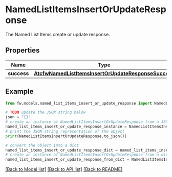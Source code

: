 # NamedListItemsInsertOrUpdateResponse

The Named List Items create or update response.

## Properties

Name | Type | Description | Notes
------------ | ------------- | ------------- | -------------
**success** | [**AtcfwNamedListItemsInsertOrUpdateResponseSuccess**](AtcfwNamedListItemsInsertOrUpdateResponseSuccess.md) |  | [optional] 

## Example

```python
from fw.models.named_list_items_insert_or_update_response import NamedListItemsInsertOrUpdateResponse

# TODO update the JSON string below
json = "{}"
# create an instance of NamedListItemsInsertOrUpdateResponse from a JSON string
named_list_items_insert_or_update_response_instance = NamedListItemsInsertOrUpdateResponse.from_json(json)
# print the JSON string representation of the object
print(NamedListItemsInsertOrUpdateResponse.to_json())

# convert the object into a dict
named_list_items_insert_or_update_response_dict = named_list_items_insert_or_update_response_instance.to_dict()
# create an instance of NamedListItemsInsertOrUpdateResponse from a dict
named_list_items_insert_or_update_response_from_dict = NamedListItemsInsertOrUpdateResponse.from_dict(named_list_items_insert_or_update_response_dict)
```
[[Back to Model list]](../README.md#documentation-for-models) [[Back to API list]](../README.md#documentation-for-api-endpoints) [[Back to README]](../README.md)



